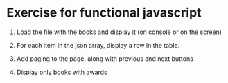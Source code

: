 # Exercise for functional javascript

1. Load the file with the books and display it (on console or on the screen)

2. For each item in the json array, display a row in the table.

3. Add paging to the page, along with previous and next buttons

4. Display only books with awards